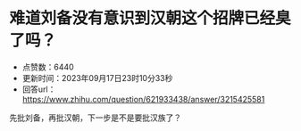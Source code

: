 # 难道刘备没有意识到汉朝这个招牌已经臭了吗？
- 点赞数：6440
- 更新时间：2023年09月17日23时10分33秒
- 回答url：https://www.zhihu.com/question/621933438/answer/3215425581
<body>
 <p data-pid="sc94K7vB">先批刘备，再批汉朝，下一步是不是要批汉族了？</p>
</body>